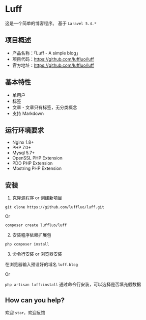 # Luff
这是一个简单的博客程序。
基于 `Laravel 5.4.*`

## 项目概述
* 产品名称：「Luff - A simple blog」
* 项目代码：https://github.com/luffluo/luff
* 官方地址：https://github.com/luffluo/luff

## 基本特性
* 单用户
* 标签
* 文章 - 文章只有标签，无分类概念
* 支持 Markdown

## 运行环境要求
* Nginx 1.8+
* PHP 7.0+
* Mysql 5.7+
* OpenSSL PHP Extension
* PDO PHP Extension
* Mbstring PHP Extension

## 安装
1. 克隆源程序 or 创建新项目

`git clone https://github.com/luffluo/luff.git`

Or

`composer create luffluo/luff`

2. 安装程序依赖扩展包

`php composer install`

3. 命令行安装 or 浏览器安装

在浏览器输入预设好的域名 `luff.blog`

Or

`php artisan luff:install`
通过命令行安装，可以选择是否填充假数据

## How can you help?
欢迎 `star`，欢迎反馈